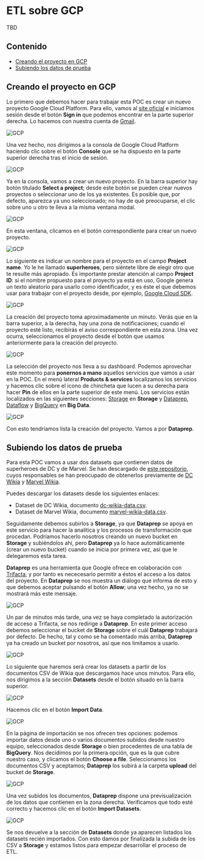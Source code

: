 # ETL sobre GCP

TBD

## Contenido

* [Creando el proyecto en GCP](#creando-el-proyecto-en-gcp)
* [Subiendo los datos de prueba](#subiendo-los-datos-de-prueba)

## Creando el proyecto en GCP

Lo primero que debemos hacer para trabajar esta POC es crear un nuevo proyecto Google Cloud Platform. Para ello, vamos al [site oficial](https://cloud.google.com/) e iniciamos sesión desde el botón **Sign in** que podemos encontrar en la parte superior derecha. Lo hacemos con nuestra cuenta de [Gmail](https://www.google.com/gmail/).

![GCP](assets/images/01-project-creation.png "Sign in")

Una vez hecho, nos dirigimos a la consola de Google Cloud Platform haciendo clic sobre el botón **Console** que se ha dispuesto en la parte superior derecha tras el inicio de sesión.

![GCP](assets/images/02-project-creation.png "Console")

Ya en la consola, vamos a crear un nuevo proyecto. En la barra superior hay botón titulado **Select a project**; desde este botón se pueden crear nuevos proyectos o seleccionar uno de los ya existentes. Es posible que, por defecto, aparezca ya uno seleccionado; no hay de qué preocuparse, el clic sobre uno u otro te lleva a la misma ventana modal.

![GCP](assets/images/03-project-creation.png "Select a project")

En esta ventana, clicamos en el botón correspondiente para crear un nuevo proyecto.

![GCP](assets/images/04-project-creation.png "Create project")

Lo siguiente es indicar un nombre para el proyecto en el campo **Project name**. Yo le he llamado **superheroes**, pero siéntete libre de elegir otro que te resulte más apropiado. Es importante prestar atención al campo **Project ID**: si el nombre propuesto para el proyecto ya está en uso, Google genera un texto aleatorio para usarlo como identificador, y es éste el que debemos usar para trabajar con el proyecto desde, por ejemplo, [Google Cloud SDK](https://cloud.google.com/sdk/docs/).

![GCP](assets/images/05-project-creation.png "New project")

La creación del proyecto toma aproximadamente un minuto. Verás que en la barra superior, a la derecha, hay una zona de notificaciones; cuando el proyecto esté listo, recibirás el aviso correspondiente en esta zona. Una vez ocurra, seleccionamos el proyecto desde el botón que usamos anteriormente para la creación del proyecto.

![GCP](assets/images/06-project-creation.png "Project selection")

La selección del proyecto nos lleva a su dashboard. Podemos aprovechar este momento para __ponernos a mano__ aquellos servicios que vamos a usar en la POC. En el menú lateral **Products & services** localizamos los servicios y hacemos clic sobre el icono de chincheta que lucen a su derecha para hacer **Pin** de ellos en la parte superior de este menú. Los servicios están localizados en las siguientes secciones: [Storage](https://console.cloud.google.com/storage) en **Storage** y [Dataprep](https://console.cloud.google.com/dataprep), [Dataflow](https://console.cloud.google.com/dataflow) y [BigQuery](https://console.cloud.google.com/bigquery) en **Big Data**.

![GCP](assets/images/07-project-creation.png "Product & services")

Con esto tendríamos lista la creación del proyecto. Vamos a por **Dataprep**.

## Subiendo los datos de prueba

Para esta POC vamos a usar dos datasets que contienen datos de superheroes de DC y de Marvel. Se han descargado de [este repositorio](https://github.com/fivethirtyeight/data/tree/master/comic-characters), cuyos responsables se han preocupado de obtenerlos previamente de [DC Wikia](http://dc.wikia.com/wiki/Main_Page) y [Marvel Wikia](http://marvel.wikia.com/wiki/Main_Page).

Puedes descargar los datasets desde los siguientes enlaces:

* Dataset de DC Wikia, documento [dc-wikia-data.csv](./assets/data/dc-wikia-data.csv).
* Dataset de Marvel Wikia, documento [marvel-wikia-data.csv](./assets/data/marvel-wikia-data.csv).

Seguidamente debemos subirlos a **Storage**, ya que **Dataprep** se apoya en este servicio para hacer la analítica y los procesos de transformación que procedan. Podríamos hacerlo nosotros creando un nuevo bucket en **Storage** y subiéndolos ahí, pero **Dataprep** ya lo hace automáticamente (crear un nuevo bucket) cuando se inicia por primera vez, así que le delegaremos esta tarea.

**Dataprep** es una herramienta que Google ofrece en colaboración con [Trifacta](https://www.trifacta.com/), y por tanto es nececesario permitir a éstos el acceso a los datos del proyecto. En **Dataprep** se nos muestra un diálogo que informa de esto y que debemos aceptar pulsando el botón **Allow**; una vez hecho, ya no se mostrará más este mensaje.

![GCP](assets/images/08-datasets-upload.png "Allow Trifacta to access project data")

Un par de minutos más tarde, una vez se haya completado la autorización de acceso a Trifacta, se nos redirige a **Dataprep**. En este primer acceso debemos seleccionar el bucket de **Storage** sobre el cuál **Dataprep** trabajará por defecto. De hecho, tal y como se ha comentado más arriba, **Dataprep** ya ha creado un bucket por nosotros, así que nos limitamos a usarlo.

![GCP](assets/images/09-datasets-upload.png "First time set up")

Lo siguiente que haremos será crear los datasets a partir de los documentos CSV de Wikia que descargamos hace unos minutos. Para ello, nos dirigimos a la sección **Datasets** desde el botón situado en la barra superior.

![GCP](assets/images/10-datasets-upload.png "Datasets")

Hacemos clic en el botón **Import Data**.

![GCP](assets/images/11-datasets-upload.png "Import Data")

En la página de importación se nos ofrecen tres opciones: podemos importar datos desde uno o varios documentos subidos desde nuestro equipo, seleccionados desde **Storage** o bien procedentes de una tabla de **BigQuery**. Nos decidimos por la primera opción, que es la que cubre nuestro caso, y clicamos el botón **Choose a file**. Seleccionamos los documentos CSV y aceptamos; **Dataprep** los subirá a la carpeta **upload** del bucket de **Storage**.

![GCP](assets/images/12-datasets-upload.png "Choose a file")

Una vez subidos los documentos, **Dataprep** dispone una previsualización de los datos que contienen en la zona derecha. Verificamos que todo esté correcto y hacemos clic en el botón **Import Datasets**.

![GCP](assets/images/13-datasets-upload.png "Import Datasets")

Se nos devuelve a la sección de **Datasets** donde ya aparecen listados los datasets recién importados. Con esto damos por finalizada la subida de los CSV a **Storage** y estamos listos para empezar desarrollar el proceso de ETL.